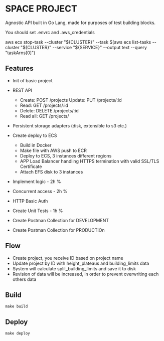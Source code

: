 # SPACE PROJECT
Agnostic API built in Go Lang, made for purposes of test building blocks.

You should set .envrc and .aws_credentials

aws ecs stop-task --cluster "${CLUSTER}" --task $(aws ecs list-tasks --cluster "${CLUSTER}" --service "${SERVICE}" --output text --query "taskArns[0]")


## Features
* Init of basic project
* REST API 
    + Create:     POST /projects
    Update:     PUT /projects/:id
    + Read:       GET /projects/:id
    + Delete:     DELETE /projects/:id
    + Read all:   GET /projects/
    
* Persistent storage adapters (disk, extensible to s3 etc.)
* Create deploy to ECS
    * Build in Docker
    * Make file with AWS push to ECR
    * Deploy to ECS, 3 instances different regions
    * APP Load Balancer handling HTTPS termination with valid SSL/TLS Certificate
    * Attach EFS disk to 3 instances

* Implement logic - 2h %
* Concurrent access - 2h %
* HTTP Basic Auth
* Create Unit Tests - 1h % 
* Create Postman Collection for DEVELOPMENT
* Create Postman Collection for PRODUCTIOn


## Flow
* Create project, you receive ID based on project name
* Update project by ID with height_plateaus and building_limits data
* System will calculate split_building_limits and save it to disk
* Revision of data will be increased, in order to prevent overwriting each others data

## Build
```make build```

## Deploy
```make deploy```

